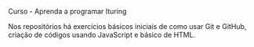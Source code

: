 Curso - Aprenda a programar Ituring

Nos repositórios há exercícios básicos iniciais de como usar Git e GitHub, criação de códigos usando JavaScript e básico de HTML.  
